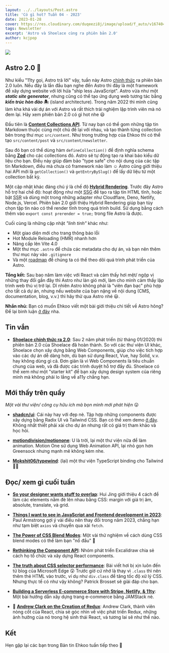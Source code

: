 ```yaml
---
layout: ../../layouts/Post.astro
title: 'Có gì hot? Tuần 04 - 2023'
date: 2023-01-28
cover: https://res.cloudinary.com/duqeezi8j/image/upload/f_auto/v1674047120/ehkoo/newsletters/w04-2023.png
tags: Newsletter
excerpt: 'Astro và Shoelace cùng ra phiên bản 2.0'
author: kcjpop
---
```


![](https://res.cloudinary.com/duqeezi8j/image/upload/f_auto/v1674047120/ehkoo/newsletters/w04-2023.png)

## Astro 2.0 🚀

Như kiểu "11ty gọi, Astro trả lời" vậy, tuần này Astro [chính thức](https://astro.build/blog/astro-2/) ra phiên bản 2.0 luôn. Nếu đây là lần đầu bạn nghe đến Astro thì đây là một framework để xây dựng website với lời hứa "ship less JavaScript". Astro vừa như một **_static site generator_**, nhưng cũng có thể tạo ứng dụng web tương tác bằng **_kiến trúc hòn đảo_ 🏝️** (island architecture). Trong năm 2022 thì mình cũng làm kha khá vài dự án với Astro và rất thích trải nghiệm lập trình viên mà nó đem lại. Hãy xem phiên bản 2.0 có gì hot nhe 😃

Đầu tiên là [**Content Collections API**](https://docs.astro.build/en/guides/content-collections/). Từ nay bạn có thể gom những tập tin Markdown thuộc cùng một chủ đề lại với nhau, và tạo thành từng collection bên trong thư mục `src/content`. Như trong trường hợp của Ehkoo thì có thể tạo `src/content/post` và `src/content/newsletter`.

Sau đó bạn có thể dùng hàm `defineCollection()` để định nghĩa schema bằng [**Zod**](https://github.com/colinhacks/zod) cho các collections đó. Astro sẽ tự động tạo ra khai báo kiểu dữ liệu cho bạn. Điều này giúp đảm bảo "type safe" cho nội dung của các tập tin Markdown, điều mà chưa có framework nào làm ☺️ Astro cũng giới thiệu hai API mới là `getCollection()` và `getEntryBySlug()` để lấy dữ liệu từ một collection bất kỳ.

Một cập nhật khác đáng chú ý là chế độ [**Hybrid Rendering**](https://docs.astro.build/en/guides/server-side-rendering/#hybrid-rendering). Trước đây Astro hỗ trợ hai chế độ: hoạt động như một <abbr title="Static Site Generator">SSG</abbr> để tạo ra tập tin HTML tĩnh, hoặc bật <abbr title="Server-side Rendering">SSR</abbr> và dùng một trong những adapter như Cloudflare, Deno, Netlify, Node.js, Vercel. Phiên bản 2.0 giới thiệu Hybrid Rendering giúp bạn tùy chọn tập tin nào có thể render tĩnh trong quá trình build. Sử dụng bằng cách thêm vào `export const prerender = true;` trong file Astro là được.

Cuối cùng là những cập nhật _"linh tinh"_ khác như:

- Một giao diện mới cho trang thông báo lỗi
- Hot Module Reloading (HMR) nhanh hơn
- Nâng cấp lên Vite 4.0
- Một thư mục `.astro` để chứa các metadata cho dự án, và bạn nên thêm thư mục này vào `.gitignore`
- Và một [roadmap](https://github.com/orgs/withastro/projects/11) để chúng ta có thể theo dõi quá trình phát triển của Astro.

**Tổng kết:** Sau bao năm làm việc với React và cảm thấy hơi mệt/ ngộp vì những thay đổi gần đây thì Astro như làn gió mới, làm cho mình cảm thấy lập trình web thú vị trở lại. Dĩ nhiên Astro không phải là "viên đạn bạc" phù hợp cho tất cả dự án, nhưng nếu website của bạn nặng về nội dung (CMS, documentation, blog, v.v.) thì hãy thử qua Astro nhé 😃.

**Nhắn nhủ:** Bạn có muốn Ehkoo viết một bài giới thiệu chi tiết về Astro hông? Để lại bình luận [ở đây](https://ehkoo.com/ban-tin/2023-week-04) nha.

## Tin vắn

- [**Shoelace chính thức ra 2.0**](https://blog.fontawesome.com/shoelace-2-0-is-official/): Sau 2 năm phát triển (từ tháng 01/2020) thì phiên bản 2.0 của Shoelace đã hoàn thành. So với các thư viện UI khác, Shoelace chọn xây dựng bằng Web Components, giúp cho việc tích hợp vào các dự án dễ dàng hơn, dù bạn sử dụng React, Vue, hay Solid, v.v. hay không dùng gì cả. Đơn giản là vì Web Components là tiêu chuẩn chung của web, và đã được các trình duyệt hỗ trợ đầy đủ. Shoelace có thể xem như một "starter kit" để bạn xây dựng design system của riêng mình mà không phải lo lắng về a11y chẳng hạn.

## Mới thấy trên quầy

_Một vài thư viện/ công cụ hữu ích mà bọn mình mới phát hiện_ 😛

- [**shadcn/ui**](https://github.com/shadcn/ui): Cái này hay với đẹp nè. Tập hợp những components được xây dựng bằng Radix UI và Tailwind CSS. Bạn có thể xem demo [ở đây](https://ui.shadcn.com/). Không nhất thiết phải xài cho dự án nhưng rất có giá trị tham khảo và học hỏi.

- [**motiondivision/motionone**](https://motion.dev/): U là trời, lại một thư viện nữa để làm animation. Motion One sử dụng Web Animation API, lại nhỏ gọn hơn Greensock nhưng mạnh mẽ không kém nhe.

- [**Mokshit06/typewind**](https://github.com/Mokshit06/typewind): (lại) một thư viện TypeScript binding cho Tailwind 😮‍💨

## Đọc/ xem gì cuối tuần

- [**So your designer wants stuff to overlap**](https://chenhuijing.com/blog/so-your-designer-wants-stuff-to-overlap): Hui Jing giới thiệu 4 cách để làm các elements nằm đè lên nhau bằng CSS: margin với giá trị âm, absolute, translate, và grid.

- [**Things I want to see in JavaScript and Frontend development in 2023**](https://paularmstrong.dev/blog/2023/01/20/javascript-and-frontend-things-to-see-in-2023/): Paul Armstrong gợi ý vài điều nên thay đổi trong năm 2023, chẳng hạn như tạm biệt `axios` và chuyển qua xài `fetch`.

- [**The Power of CSS Blend Modes**](https://cloudfour.com/thinks/the-power-of-css-blend-modes/): Một vài thử nghiệm về cách dùng CSS blend modes có thể làm bạn "nổ đầu" 🤯

- [**Rethinking the Component API**](https://blog.excalidraw.com/redesigning-editor-api/): Nhóm phát triển Excalidraw chia sẻ cách họ tổ chức và xây dựng React components.

- [**The truth about CSS selector performance**](https://blogs.windows.com/msedgedev/2023/01/17/the-truth-about-css-selector-performance/): Bài viết hơi bị xịn luôn đến từ blog của Microsoft Edge 😲 Trước giờ cứ nhớ là thay vì `.class` thì nên thêm thẻ HTML vào trước, ví dụ như `div.class` để tăng tốc độ xử lý CSS. Nhưng thực tế có như vậy không? Patrick Brosset sẽ giải đáp cho bạn.

- [**Building a Serverless E-commerce Store with Stripe, Netlify, & 11ty**](https://sia.codes/posts/serverless-ecommerce-store/): Một bài hướng dẫn xây dựng trang e-commerce bằng JAMStack nè.

- 🎥 [**Andrew Clark on the Creation of Redux**](https://www.youtube.com/watch?v=WvRcZkuXmpo): Andrew Clark, thành viên nòng cốt của React, chia sẻ góc nhìn về việc phát triển Redux, những ảnh hưởng của nó trong hệ sinh thái React, và tương lai sẽ như thế nào.

## Kết

Hẹn gặp lại các bạn trong Bản tin Ehkoo tuần tiếp theo 👋
